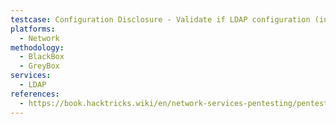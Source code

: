 ```yaml
---
testcase: Configuration Disclosure - Validate if LDAP configuration (including access controls, rootDSE, schema) is accessible via anonymous or authenticated queries
platforms: 
  - Network
methodology: 
  - BlackBox
  - GreyBox
services:
  - LDAP
references:
  - https://book.hacktricks.wiki/en/network-services-pentesting/pentesting-ldap.html
---
```

